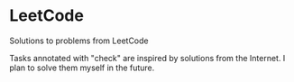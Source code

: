 # LeetCode
Solutions to problems from LeetCode

Tasks annotated with "check" are inspired by solutions from the Internet. I plan to solve them myself in the future.
